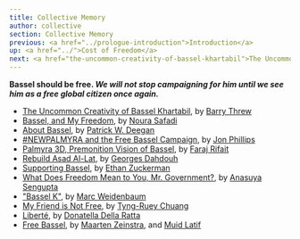 ```yaml
---
title: Collective Memory
author: collective
section: Collective Memory
previous: <a href="../prologue-introduction">Introduction</a>
up: <a href="../">Cost of Freedom</a>
next: <a href="the-uncommon-creativity-of-bassel-khartabil">The Uncommon Creativity of Bassel Khartabil</a>
---
```


__Bassel should be free. *We will not stop campaigning for him until we see him as a free global citizen once again.*__

- [The Uncommon Creativity of Bassel Khartabil][0], by [Barry Threw][1]
- [Bassel, and My Freedom][2], by [Noura Safadi][3]
- [About Bassel][4], by [Patrick W. Deegan][5]
- [#NEWPALMYRA and the Free Bassel Campaign][6], by [Jon Phillips][7]
- [Palmyra 3D, Premonition Vision of Bassel][8], by [Faraj Rifait][9]
- [Rebuild Asad Al-Lat][10], by [Georges Dahdouh][11]
- [Supporting Bassel][12], by [Ethan Zuckerman][13]
- [What Does Freedom Mean to You, Mr. Government?][14], by [Anasuya Sengupta][15]
- ["Bassel K"][16], by [Marc Weidenbaum][17]
- [My Friend is Not Free][18], by [Tyng-Ruey Chuang][19]
- [Liberté][20], by [Donatella Della Ratta][21]
- [Free Bassel][22], by [Maarten Zeinstra][23], and [Muid Latif][25]

[0]: the-uncommon-creativity-of-bassel-khartabil
[1]: /authors/barry-threw

[2]: bassel-and-my-freedom
[3]: /authors/noura-safadi

[4]: about-bassel
[5]: /authors/patrick-w-deegan

[6]: newpalmyra-and-the-free-bassel-campaign
[7]: /authors/jon-phillips

[8]: palmyra-3d-premonition-vision-of-bassel
[9]: /authors/faraj-rifait

[10]: rebuild-asad-al-lat
[11]: /authors/georges-dahdouh

[12]: supporting-bassel
[13]: /authors/ethan-zuckerman

[14]: what-does-freedom-mean-to-you-mr-government
[15]: /authors/anasuya-sengupta

[16]: bassel-k
[17]: /authors/marc-weidenbaum

[18]: my-friend-is-not-free
[19]: /authors/tyng-ruey-chuang

[20]: liberte
[21]: /authors/donatella-della-ratta

[22]: free-bassel
[23]: /authors/maarten-zeinstra
[25]: /authors/muid-latif
